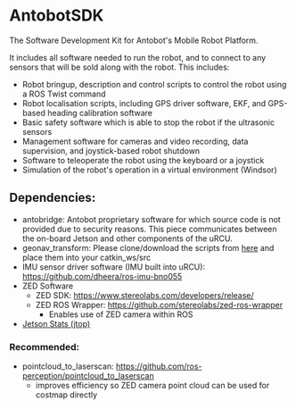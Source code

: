 # AntobotSDK
The Software Development Kit for Antobot's Mobile Robot Platform.

It includes all software needed to run the robot, and to connect to any sensors that will be sold along with the robot. This includes:
- Robot bringup, description and control scripts to control the robot using a ROS Twist command
- Robot localisation scripts, including GPS driver software, EKF, and GPS-based heading calibration software
- Basic safety software which is able to stop the robot if the ultrasonic sensors
- Management software for cameras and video recording, data supervision, and joystick-based robot shutdown
- Software to teleoperate the robot using the keyboard or a joystick
- Simulation of the robot's operation in a virtual environment (Windsor)

## Dependencies:
- antobridge: Antobot proprietary software for which source code is not provided due to security reasons. This piece communicates between the on-board Jetson and other components of the uRCU.
- geonav_transform: Please clone/download the scripts from [here](https://github.com/bsb808/geonav_transform) and place them into your catkin_ws/src
- IMU sensor driver software (IMU built into uRCU): https://github.com/dheera/ros-imu-bno055
- ZED Software
  - ZED SDK: https://www.stereolabs.com/developers/release/
  - ZED ROS Wrapper: https://github.com/stereolabs/zed-ros-wrapper
    - Enables use of ZED camera within ROS
- [Jetson Stats (jtop)](https://pypi.org/project/jetson-stats/)
  
### Recommended:
- pointcloud_to_laserscan: https://github.com/ros-perception/pointcloud_to_laserscan
  - improves efficiency so ZED camera point cloud can be used for costmap directly
